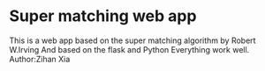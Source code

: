 # Super matching web app
This is a web app based on the super matching algorithm by Robert W.Irving
And based on the flask and Python
Everything work well.
Author:Zihan Xia
